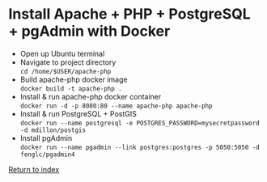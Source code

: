 # Install Apache + PHP + PostgreSQL + pgAdmin with Docker

* Open up Ubuntu terminal
* Navigate to project directory \
  `cd /home/$USER/apache-php`
* Build apache-php docker image \
  `docker build -t apache-php .`
* Install & run apache-php docker container \
  `docker run -d -p 8080:80 --name apache-php apache-php`
* Install & run PostgreSQL + PostGIS \
  `docker run --name postgresql -e POSTGRES_PASSWORD=mysecretpassword -d mdillon/postgis`
* Install pgAdmin \
  `docker run --name pgadmin --link postgres:postgres -p 5050:5050 -d fenglc/pgadmin4`

[Return to index](01.Index.md)
